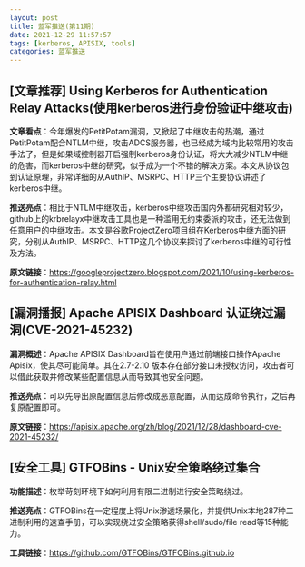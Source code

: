 ```yaml
---
layout: post
title: 蓝军推送(第11期)
date: 2021-12-29 11:57:57
tags: [kerberos, APISIX, tools]
categories: 蓝军推送
---
```


## [文章推荐] Using Kerberos for Authentication Relay Attacks(使用kerberos进行身份验证中继攻击)

**文章看点**：今年爆发的PetitPotam漏洞，又掀起了中继攻击的热潮，通过PetitPotam配合NTLM中继，攻击ADCS服务器，也已经成为域内比较常用的攻击手法了，但是如果域控制器开启强制kerberos身份认证，将大大减少NTLM中继的危害，而kerberos中继的研究，似乎成为一个不错的解决方案。本文从协议包到认证原理，非常详细的从AuthIP、MSRPC、HTTP三个主要协议讲述了kerberos中继。

**推送亮点**：相比于NTLM中继攻击，kerberos中继攻击国内外都研究相对较少，github上的krbrelayx中继攻击工具也是一种滥用无约束委派的攻击，还无法做到任意用户的中继攻击。本文是谷歌ProjectZero项目组在Kerberos中继方面的研究，分别从AuthIP、MSRPC、HTTP这几个协议来探讨了kerberos中继的可行性及方法。

**原文链接**：https://googleprojectzero.blogspot.com/2021/10/using-kerberos-for-authentication-relay.html

## [漏洞播报] Apache APISIX Dashboard 认证绕过漏洞(CVE-2021-45232)

**漏洞概述**：Apache APISIX Dashboard旨在使用户通过前端接口操作Apache Apisix，使其尽可能简单。其在2.7-2.10 版本存在部分接口未授权访问，攻击者可以借此获取并修改某些配置信息从而导致其他安全问题。

**推送亮点**：可以先导出原配置信息后修改成恶意配置，从而达成命令执行，之后再复原配置即可。

**原文链接**：https://apisix.apache.org/zh/blog/2021/12/28/dashboard-cve-2021-45232/

## [安全工具]  GTFOBins - Unix安全策略绕过集合

**功能描述**：枚举苛刻环境下如何利用有限二进制进行安全策略绕过。

**推送亮点**：GTFOBins在一定程度上将Unix渗透场景化，并提供Unix本地287种二进制利用的速查手册，可以实现绕过安全策略获得shell/sudo/file read等15种能力。

**工具链接**：https://github.com/GTFOBins/GTFOBins.github.io


